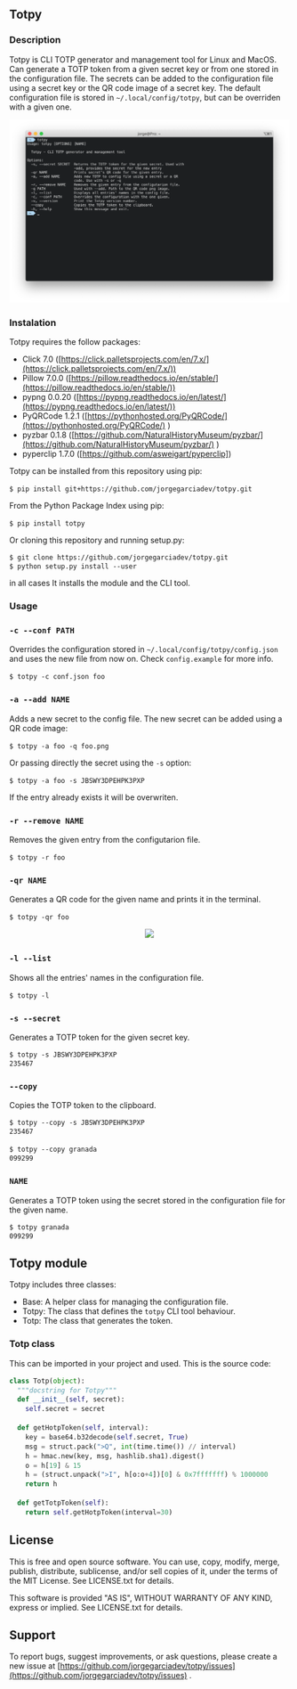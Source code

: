 ## Totpy

### Description
Totpy is CLI TOTP generator and management tool for Linux and MacOS. Can generate a TOTP token from a given secret key or from one stored in the configuration file. The secrets can be added to the configuration file using a secret key or the QR code image of a secret key. The default configuration file is stored in ```~/.local/config/totpy```, but can be overriden with a given one.

<div style="text-align:center"><img src="https://raw.githubusercontent.com/jorgegarciadev/totpy/master/img/Screenshot.png" /></div>

### Instalation
Totpy requires the follow packages:

- Click 7.0 ([https://click.palletsprojects.com/en/7.x/](https://click.palletsprojects.com/en/7.x/))
- Pillow 7.0.0 ([https://pillow.readthedocs.io/en/stable/](https://pillow.readthedocs.io/en/stable/))
- pypng 0.0.20 ([https://pypng.readthedocs.io/en/latest/](https://pypng.readthedocs.io/en/latest/))
- PyQRCode 1.2.1 ([https://pythonhosted.org/PyQRCode/](https://pythonhosted.org/PyQRCode/) )
- pyzbar 0.1.8 ([https://github.com/NaturalHistoryMuseum/pyzbar/](https://github.com/NaturalHistoryMuseum/pyzbar/) )
- pyperclip 1.7.0 ([https://github.com/asweigart/pyperclip])


Totpy can be installed from this repository using pip:

```$ pip install git+https://github.com/jorgegarciadev/totpy.git```

From the Python Package Index using pip:

```$ pip install totpy```

Or cloning this repository and running setup.py:

```
$ git clone https://github.com/jorgegarciadev/totpy.git
$ python setup.py install --user
```

in all cases It installs the module and the CLI tool.

### Usage

### ```-c --conf PATH```

Overrides the configuration stored in ```~/.local/config/totpy/config.json``` and uses the new file from now on. Check ```config.example``` for more info.

```$ totpy -c conf.json foo```


### ```-a --add NAME```

Adds a new secret to the config file. The new secret can be added using a QR code image:

```$ totpy -a foo -q foo.png```

Or passing directly the secret using the ```-s``` option:

```$ totpy -a foo -s JBSWY3DPEHPK3PXP```

If the entry already exists it will be overwriten.


### ```-r --remove NAME```

Removes the given entry from the configutarion file.

```$ totpy -r foo ```

### ```-qr NAME```

Generates a QR code for the given name and prints it in the terminal.

```$ totpy -qr foo```

<div style="text-align:center"><img src="https://raw.githubusercontent.com/jorgegarciadev/totpy/master/img/Screenshot2.png" /></div>


### ```-l --list```

Shows all the entries' names in the configuration file.

```$ totpy -l```


### ```-s --secret```

Generates a TOTP token for the given secret key.

```
$ totpy -s JBSWY3DPEHPK3PXP
235467
```


### ```--copy```

Copies the TOTP token to the clipboard.

```
$ totpy --copy -s JBSWY3DPEHPK3PXP
235467

$ totpy --copy granada
099299
```


### ```NAME```

Generates a TOTP token using the secret stored in the configuration file for the given name.

```
$ totpy granada
099299
```


## Totpy module

Totpy includes three classes:

- Base: A helper class for managing the configuration file.
- Totpy: The class that defines the ```totpy``` CLI tool behaviour.
- Totp: The class that generates the token.

### Totp class

This can be imported in your project and used. This is the source code:

```python
class Totp(object):
  """docstring for Totpy"""
  def __init__(self, secret):
    self.secret = secret

  def getHotpToken(self, interval):
    key = base64.b32decode(self.secret, True)
    msg = struct.pack(">Q", int(time.time()) // interval)
    h = hmac.new(key, msg, hashlib.sha1).digest()
    o = h[19] & 15
    h = (struct.unpack(">I", h[o:o+4])[0] & 0x7fffffff) % 1000000
    return h

  def getTotpToken(self):
    return self.getHotpToken(interval=30)
```
## License

This is free and open source software. You can use, copy, modify, merge, publish, distribute, sublicense, and/or sell copies of it, under the terms of the MIT License. See LICENSE.txt for details.

This software is provided "AS IS", WITHOUT WARRANTY OF ANY KIND, express or implied. See LICENSE.txt for details.


## Support

To report bugs, suggest improvements, or ask questions, please create a new issue at [https://github.com/jorgegarciadev/totpy/issues](https://github.com/jorgegarciadev/totpy/issues) .